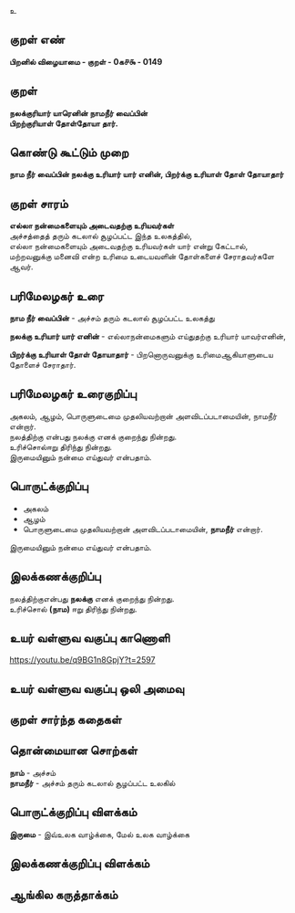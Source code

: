 உ

## குறள் எண் 

**பிறனில் விழையாமை - குறள் - 0க௪௯ - 0149** 

## குறள் 

**நலக்குரியார் யாரெனின் நாமநீர் வைப்பின்  
பிறற்குரியாள் தோள்தோயா தார்.** 

## கொண்டு கூட்டும் முறை

**நாம நீர் வைப்பின் நலக்கு உரியார் யார் எனின், பிறர்க்கு உரியாள் தோள் தோயாதார்**  

## குறள் சாரம் 

**எல்லா நன்மைகளையும் அடைவதற்கு உரியவர்கள்**  
அச்சத்தைத் தரும் கடலால் சூழப்பட்ட இந்த உலகத்தில்,  
எல்லா நன்மைகளையும் அடைவதற்கு உரியவர்கள் யார் என்று கேட்டால்,  
மற்றவனுக்கு மனைவி என்ற உரிமை உடையவளின் தோள்களைச் சேராதவர்களே ஆவர்.  

## பரிமேலழகர் உரை

**நாம நீர் வைப்பின்** - அச்சம் தரும் கடலால் சூழப்பட்ட உலகத்து  

**நலக்கு உரியார் யார் எனின்** - எல்லாநன்மைகளும் எய்துதற்கு உரியார் யாவர்எனின்,  

**பிறர்க்கு உரியாள் தோள் தோயாதார்** - பிறனொருவனுக்கு உரிமைஆகியாளுடைய தோளைச் சேராதார்.  

## பரிமேலழகர் உரைகுறிப்பு   

அகலம், ஆழம், பொருளுடைமை முதலியவற்றான் அளவிடப்படாமையின், நாமநீர் என்றார்.  
நலத்திற்கு என்பது நலக்கு எனக் குறைந்து நின்றது.  
உரிச்சொல்ஈறு திரிந்து நின்றது.  
இருமையினும் நன்மை எய்துவர் என்பதாம்.  

## பொருட்க்குறிப்பு 

* அகலம்  
* ஆழம்  
* பொருளுடைமை முதலியவற்றான் அளவிடப்படாமையின், **நாமநீர்** என்றார்.  

இருமையினும் நன்மை எய்துவர் என்பதாம்.  

## இலக்கணக்குறிப்பு  

நலத்திற்குஎன்பது **நலக்கு** எனக் குறைந்து நின்றது.  
உரிச்சொல் **(நாம)** ஈறு திரிந்து நின்றது.  

## உயர் வள்ளுவ வகுப்பு காணொளி

https://youtu.be/q9BG1n8GpjY?t=2597

## உயர் வள்ளுவ வகுப்பு ஒலி அமைவு 

 
## குறள் சார்ந்த கதைகள் 


## தொன்மையான சொற்கள்

**நாம்** - அச்சம்  
**நாமநீர்** - அச்சம் தரும் கடலால் சூழப்பட்ட உலகில் 

## பொருட்க்குறிப்பு விளக்கம்

**இருமை** - இவ்உலக வாழ்க்கை, மேல் உலக வாழ்க்கை   

## இலக்கணக்குறிப்பு விளக்கம்


## ஆங்கில கருத்தாக்கம் 


